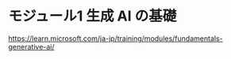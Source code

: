 # モジュール1 生成 AI の基礎

https://learn.microsoft.com/ja-jp/training/modules/fundamentals-generative-ai/

